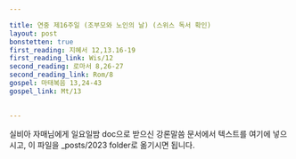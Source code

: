 ```yaml
---

title: 연중 제16주일 (조부모와 노인의 날) (스위스 독서 확인)
layout: post 
bonstetten: true
first_reading: 지혜서 12,13.16-19
first_reading_link: Wis/12
second_reading: 로마서 8,26-27
second_reading_link: Rom/8
gospel: 마태복음 13,24-43
gospel_link: Mt/13
 

---
```



실비아 자매님에게 일요일밤 doc으로 받으신
강론말씀 문서에서
텍스트를 여기에 넣으시고,
이 파일을 _posts/2023 folder로 옮기시면 됩니다.

